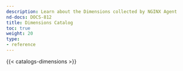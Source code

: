 ```yaml
---
description: Learn about the Dimensions collected by NGINX Agent
nd-docs: DOCS-812
title: Dimensions Catalog
toc: true
weight: 20
type:
- reference
---
```


{{< catalogs-dimensions >}}
